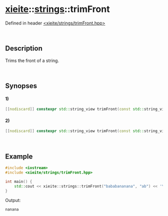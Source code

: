 # [xieite](../xieite.md)\:\:[strings](../strings.md)\:\:trimFront
Defined in header [<xieite/strings/trimFront.hpp>](../../include/xieite/strings/trimFront.hpp)

&nbsp;

## Description
Trims the front of a string.

&nbsp;

## Synopses
#### 1)
```cpp
[[nodiscard]] constexpr std::string_view trimFront(const std::string_view string, const char character) noexcept;
```
#### 2)
```cpp
[[nodiscard]] constexpr std::string_view trimFront(const std::string_view string, const std::string_view characters) noexcept;
```

&nbsp;

## Example
```cpp
#include <iostream>
#include <xieite/strings/trimFront.hpp>

int main() {
    std::cout << xieite::strings::trimFront("bababananana", "ab") << '\n';
}
```
Output:
```
nanana
```
